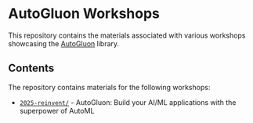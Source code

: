 # AutoGluon Workshops
This repository contains the materials associated with various workshops showcasing the [AutoGluon](https://github.com/autogluon/autogluon) library.

## Contents
The repository contains materials for the following workshops:
- [`2025-reinvent/`](2025-reinvent/) - AutoGluon: Build your AI/ML applications with the superpower of AutoML


